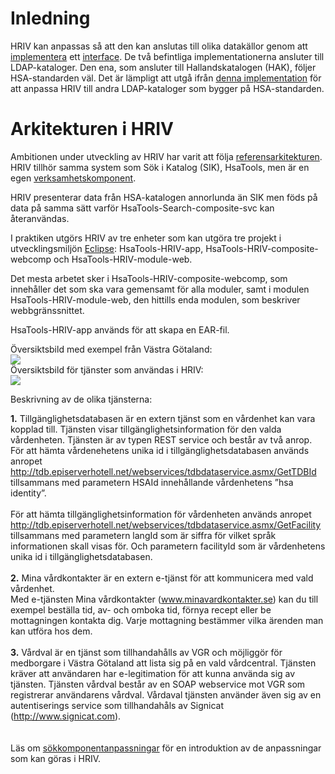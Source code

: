 # Inledning #

HRIV kan anpassas så att den kan anslutas till olika datakällor genom att [implementera](Sokkomponenten_HsaTools_Search_composite_svc.md) ett [interface](http://code.google.com/p/oppna-program-hsatools/source/browse/HsaTools/trunk/Search/composites/svc/src/main/java/se/vgregion/kivtools/search/svc/SearchService.java). De två befintliga implementationerna ansluter till LDAP-kataloger. Den ena, som ansluter till Hallandskatalogen (HAK), följer HSA-standarden väl. Det är lämpligt att utgå ifrån [denna implementation](http://code.google.com/p/oppna-program-hsatools/source/browse/#svn/HsaTools/trunk/Search/composites/svc/src/main/java/se/vgregion/kivtools/search/svc/impl/hak) för att anpassa HRIV till andra LDAP-kataloger som bygger på HSA-standarden.

# Arkitekturen i HRIV #

Ambitionen under utveckling av HRIV har varit att följa [referensarkitekturen](http://code.google.com/p/oppna-program/wiki/Introduktion_till_RA). HRIV tillhör samma system som Sök i Katalog (SIK), HsaTools, men är en egen [verksamhetskomponent](http://code.google.com/p/oppna-program/wiki/Anvisningar_Beroenden_Mellan_Komponenter).

HRIV presenterar data från HSA-katalogen annorlunda än SIK men föds på data på samma sätt varför HsaTools-Search-composite-svc kan återanvändas.

I praktiken utgörs HRIV av tre enheter som kan utgöra tre projekt i utvecklingsmiljön [Eclipse](http://www.eclipse.org/home/categories/index.php?category=enterprise): HsaTools-HRIV-app, HsaTools-HRIV-composite-webcomp och HsaTools-HRIV-module-web.

Det mesta arbetet sker i HsaTools-HRIV-composite-webcomp, som innehåller det som ska vara gemensamt för alla moduler, samt i modulen HsaTools-HRIV-module-web, den hittills enda modulen, som beskriver webbgränssnittet.

HsaTools-HRIV-app används för att skapa en EAR-fil.

Översiktsbild med exempel från Västra Götaland:<br>
<img src='http://oppna-program-hsatools.googlecode.com/svn/wiki/bilder/HsaTools/HRIV/hriv_high_level_graph.png' />
<br>
Översiktsbild för tjänster som användas i HRIV:<br>
<img src='http://oppna-program-hsatools.googlecode.com/svn/wiki/bilder/HsaTools/HRIV/HRIV_services.png' />

Beskrivning av de olika tjänsterna:<br>

<b>1.</b>
Tillgänglighetsdatabasen är en extern tjänst som en vårdenhet kan vara kopplad till. Tjänsten visar tillgänglighetsinformation för den valda vårdenheten. Tjänsten är av typen REST service och består av två anrop.<br>
För att hämta vårdenehetens unika id i tillgänglighetsdatabasen används anropet<br>
<a href='http://tdb.episerverhotell.net/webservices/tdbdataservice.asmx/GetTDBId'>http://tdb.episerverhotell.net/webservices/tdbdataservice.asmx/GetTDBId</a> tillsammans med parametern HSAId innehållande vårdenhetens ”hsa identity”.<br>
<br>
För att hämta tillgänglighetsinformation för vårdenheten används anropet<br>
<a href='http://tdb.episerverhotell.net/webservices/tdbdataservice.asmx/GetFacility'>http://tdb.episerverhotell.net/webservices/tdbdataservice.asmx/GetFacility</a> tillsammans med parametern langId som är siffra för vilket språk informationen skall visas för. Och parametern facilityId som är vårdenhetens unika id i tillgänglighetsdatabasen.<br>
<br>
<b>2.</b>
Mina vårdkontakter är en extern e-tjänst för att kommunicera med vald vårdenhet.<br>
Med e-tjänsten Mina vårdkontakter (www.minavardkontakter.se) kan du till exempel beställa tid, av- och omboka tid, förnya recept eller be mottagningen kontakta dig. Varje mottagning bestämmer vilka ärenden man kan utföra hos dem.<br>
<br>
<b>3.</b>
Vårdval är en tjänst som tillhandahålls av VGR och möjliggör för medborgare i Västra Götaland att lista sig på en vald vårdcentral. Tjänsten kräver att användaren har e-legitimation för att kunna använda sig av tjänsten. Tjänsten vårdval består av en SOAP webservice mot VGR som registrerar användarens vårdval. Vårdaval tjänsten använder även sig av en autentiserings service som tillhandahåls av Signicat (<a href='http://www.signicat.com'>http://www.signicat.com</a>).<br>
<br>
<br>
Läs om <a href='http://code.google.com/p/oppna-program-hsatools/wiki/Sokkomponenten_HsaTools_Search_composite_svc'>sökkomponentanpassningar</a> för en introduktion av de anpassningar som kan göras i HRIV.